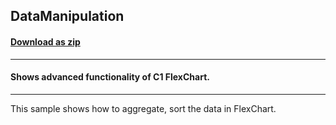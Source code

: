 ## DataManipulation
#### [Download as zip](https://grapecity.github.io/DownGit/#/home?url=https://github.com/GrapeCity/ComponentOne-WPF-Samples/tree/master/NET_462/FlexChart/CS/DataManipulation)
____
#### Shows advanced functionality of C1 FlexChart.
____
This sample shows how to aggregate, sort the data in FlexChart.
